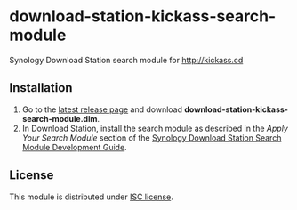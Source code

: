 # download-station-kickass-search-module

Synology Download Station search module for http://kickass.cd

## Installation

1. Go to the [latest release page](../../releases/latest) and download **download-station-kickass-search-module.dlm**.
2. In Download Station, install the search module as described in the *Apply Your Search Module* section of the [Synology Download Station Search Module Development Guide](https://global.download.synology.com/download/Document/DeveloperGuide/DLM_Guide.pdf).

## License

This module is distributed under [ISC license](./LICENSE).
